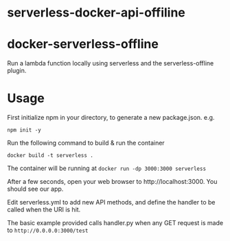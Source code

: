 # serverless-docker-api-offiline

# docker-serverless-offline

Run a lambda function locally using serverless and the serverless-offline plugin.

# Usage

First initialize npm in your directory, to generate a new package.json. e.g.

``` npm init -y ```

Run the following command to build & run the container

``` docker build -t serverless . ```

The container will be running at `docker run -dp 3000:3000 serverless`

After a few seconds, open your web browser to http://localhost:3000. You should see our app.

Edit serverless.yml to add new API methods, and define the handler to be called when the URI is hit. 

The basic example provided calls handler.py when any GET request is made to `http://0.0.0.0:3000/test`
